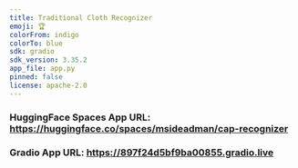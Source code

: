 ```yaml
---
title: Traditional Cloth Recognizer
emoji: 🏆
colorFrom: indigo
colorTo: blue
sdk: gradio
sdk_version: 3.35.2
app_file: app.py
pinned: false
license: apache-2.0
---
```


### HuggingFace Spaces App URL: https://huggingface.co/spaces/msideadman/cap-recognizer

### Gradio App URL: https://897f24d5bf9ba00855.gradio.live
